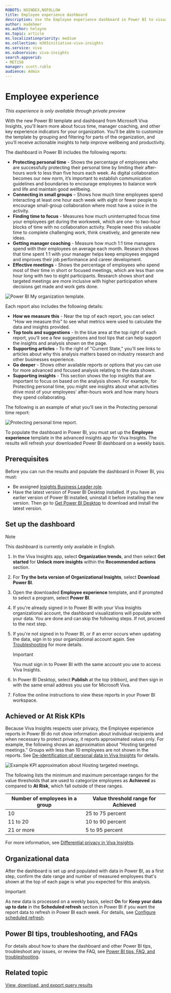 ```yaml
---
ROBOTS: NOINDEX,NOFOLLOW
title: Employee experience dashboard
description: Use the Employee experience dashboard in Power BI to visualize predefined data from Microsoft Viva Insights
author: madehmer
ms.author: helayne
ms.topic: article
ms.localizationpriority: medium
ms.collection: m365initiative-viva-insights 
ms.service: viva 
ms.subservice: viva-insights 
search.appverid: 
- MET150 
manager: scott.ruble
audience: Admin
---
```


# Employee experience

*This experience is only available through private preview*

With the new Power BI template and dashboard from Microsoft Viva Insights, you'll learn more about focus time, manager coaching, and other key experience indicators for your organization. You’ll be able to customize the template by grouping and filtering for parts of the organization, and you’ll receive actionable insights to help improve wellbeing and productivity.

The dashboard in Power BI includes the following reports:

* **Protecting personal time** - Shows the percentage of employees who are successfully protecting their personal time by limiting their after-hours work to less than five hours each week. As digital collaboration becomes our new norm, it’s important to establish communication guidelines and boundaries to encourage employees to balance work and life and maintain good wellbeing.
* **Connecting in small groups** – Shows how much time employees spend interacting at least one hour each week with eight or fewer people to encourage small-group collaboration where most have a voice in the activity.
* **Finding time to focus** - Measures how much uninterrupted focus time your employees get during the workweek, which are one- to two-hour blocks of time with no collaboration activity. People need this valuable time to complete challenging work, think creatively, and generate new ideas.
* **Getting manager coaching** - Measure how much 1:1 time managers spend with their employees on average each month. Research shows that time spent 1:1 with your manager helps keep employees engaged and improves their job performance and career development.
* **Effective meetings** - Shows the percentage of employees who spend most of their time in short or focused meetings, which are less than one hour long with two to eight participants. Research shows short and targeted meetings are more inclusive with higher participation where decisions get made and work gets done.

![Power BI My organization template.](../Images/WpA/Tutorials/pbi-myorg.png)

Each report also includes the following details:

* **How we measure this** - Near the top of each report, you can select "How we measure this" to see what metrics were used to calculate the data and insights provided.
* **Top tools and suggestions** - In the blue area at the top right of each report, you'll see a few suggestions and tool tips that can help support the insights and analysis shown on the page.
* **Supporting articles** - To the right of "Current State," you'll see links to articles about why this analysis matters based on industry research and other businesses experience.
* **Go deeper** - Shows other available reports or options that you can use for more advanced and focused analysis relating to the data shown.
* **Supporting insights** - This section shows the top insights that are important to focus on based on the analysis shown. For example, for Protecting personal time, you might see insights about what activities drive most of your employees' after-hours work and how many hours they spend collaborating.

The following is an example of what you'll see in the Protecting personal time report:

![Protecting personal time report.](../Images/WpA/Tutorials/pbi-ppt-report.png)

To populate the dashboard in Power BI, you must set up the **Employee experience** template in the advanced insights app for Viva Insights. The results will refresh your downloaded Power BI dashboard on a weekly basis.
<!--
## Demonstration

This uses sample data that is only representative of the dashboard and might not be exactly what you see in a live dashboard specific to your organization's unique data.

[Employee experience in Power BI demo](https://msit.powerbi.com/groups/me/reports/a46f5da2-58ba-467d-b1e8-68541ab302ea/ReportSection047f79d6110db8b7d45b?ctid=72f988bf-86f1-41af-91ab-2d7cd011db47&bookmarkGuid=Bookmarkcd33e1e642e6511e8d55) -->

## Prerequisites  

Before you can run the results and populate the dashboard in Power BI, you must:

* Be assigned [Insights Business Leader role](/viva/insights/use/user-roles?toc=/viva/insights/use/toc.json&bc=/viva/insights/breadcrumb/toc.json).
* Have the latest version of Power BI Desktop installed. If you have an earlier version of Power BI installed, uninstall it before installing the new version.
Then go to [Get Power BI Desktop](https://www.microsoft.com/p/power-bi-desktop/9ntxr16hnw1t?activetab=pivot:overviewtab) to download and install the latest version.

## Set up the dashboard

>[!Note]
>This dashboard is currently only available in English.

1. In the Viva Insights app, select **Organization trends**, and then select **Get started** for **Unlock more insights** within the **Recommended actions** section.
2. For **Try the beta version of Organizational Insights**, select **Download Power BI**.
3. Open the downloaded **Employee experience** template, and if prompted to select a program, select **Power BI**.
4. If you're already signed in to Power BI with your Viva Insights organizational account, the dashboard visualizations will populate with your data. You are done and can skip the following steps. If not, proceed to the next step.
5. If you're not signed in to Power BI, or if an error occurs when updating the data, sign in to your organizational account again. See [Troubleshooting](/viva/insights/tutorials/power-bi-templates?toc=/viva/insights/use/toc.json&bc=/viva/insights/breadcrumb/toc.json#troubleshooting) for more details.

    >[!Important]
    >You must sign in to Power BI with the same account you use to access Viva Insights.

6. In Power BI Desktop, select **Publish** at the top (ribbon), and then sign in with the same email address you use for Microsoft Viva.
7. Follow the online instructions to view these reports in your Power BI workspace.

## Achieved or At Risk KPIs

Because Viva Insights respects user privacy, the Employee experience reports in Power BI do not show information about individual recipients and when necessary to protect privacy, it reports approximated values only. For example, the following shows an approximation about “Hosting targeted meetings.” Groups with less than 10 employees are not shown in the reports. See [De-identification of personal data in Viva Insights](/viva/insights/privacy/de-identify-data?toc=/viva/insights/use/toc.json&bc=/viva/insights/breadcrumb/toc.json) for details.

![Example KPI approximation about Hosting targeted meetings.](../Images/WpA/Tutorials/kpi-example.png)

The following lists the minimum and maximum percentage ranges for the value thresholds that are used to categorize employees as **Achieved** as compared to **At Risk**, which fall outside of these ranges.

Number of employees in a group | Value threshold range for Achieved
--------------| ------------
10 | 25 to 75 percent
11 to 20 | 10 to 90 percent
21 or more | 5 to 95 percent

For more information, see [Differential privacy in Viva Insights](/viva/insights/privacy/differential-privacy?toc=/viva/insights/use/toc.json&bc=/viva/insights/breadcrumb/toc.json).  

## Organizational data

After the dashboard is set up and populated with data in Power BI, as a first step, confirm the date range and number of measured employees that's shown at the top of each page is what you expected for this analysis.

>[!Important]
>As new data is processed on a weekly basis, select **On** for **Keep your data up to date** in the **Scheduled refresh** section in Power BI if you want the report data to refresh in Power BI each week. For details, see [Configure scheduled refresh](/power-bi/connect-data/refresh-scheduled-refresh#scheduled-refresh).

## Power BI tips, troubleshooting, and FAQs

For details about how to share the dashboard and other Power BI tips, troubleshoot any issues, or review the FAQ, see [Power BI tips, FAQ, and troubleshooting](/viva/insights/tutorials/power-bi-templates?toc=/viva/insights/use/toc.json&bc=/viva/insights/breadcrumb/toc.json).

## Related topic

[View, download, and export query results](/viva/insights/use/view-download-and-export-query-results?toc=/viva/insights/use/toc.json&bc=/viva/insights/breadcrumb/toc.json)
